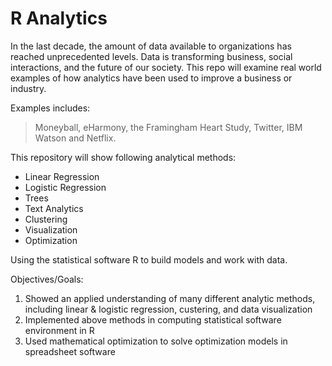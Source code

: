 # R Analytics

In the last decade, the amount of data available to organizations has reached unprecedented levels. Data is transforming business, social interactions, and the future of our society. This repo will examine real world examples of how analytics have been used to improve a business or industry. 

Examples includes:
> Moneyball, eHarmony, the Framingham Heart Study, Twitter, IBM Watson and Netflix. 

This repository will show following analytical methods: 
- Linear Regression 
- Logistic Regression
- Trees
- Text Analytics 
- Clustering
- Visualization
- Optimization 

Using the statistical software R to build models and work with data. 

Objectives/Goals: 
1. Showed an applied understanding of many different analytic methods, including linear & logistic regression, custering, and data visualization
2. Implemented above methods in computing statistical software environment in R
3. Used mathematical optimization to solve optimization models in spreadsheet software

